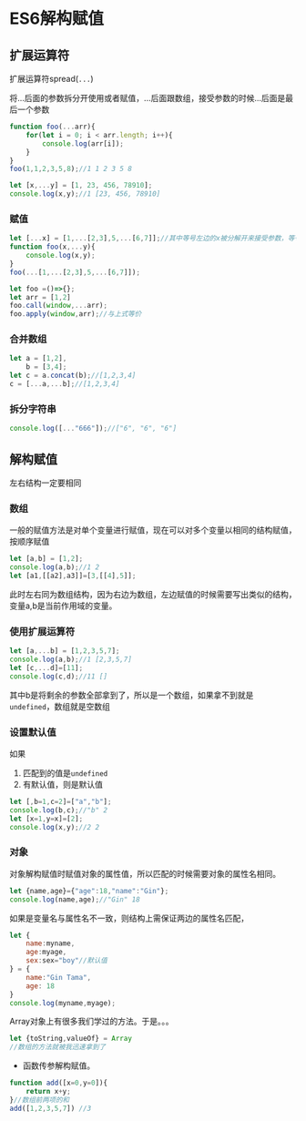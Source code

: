 # ES6解构赋值


## 扩展运算符

扩展运算符spread(`...`)

将...后面的参数拆分开使用或者赋值，...后面跟数组，接受参数的时候...后面是最后一个参数

```js
function foo(...arr){
    for(let i = 0; i < arr.length; i++){
        console.log(arr[i]);
    }
}
foo(1,1,2,3,5,8);//1 1 2 3 5 8
```

```js
let [x,...y] = [1, 23, 456, 78910];
console.log(x,y);//1 [23, 456, 78910]
```

### 赋值

```js
let [...x] = [1,...[2,3],5,...[6,7]];//其中等号左边的x被分解开来接受参数，等号右边的数组被分解开来传值
function foo(x,...y){
    console.log(x,y);
} 
foo(...[1,...[2,3],5,...[6,7]]);
```

```js
let foo =()=>{};
let arr = [1,2]
foo.call(window,...arr);
foo.apply(window,arr);//与上式等价
```

### 合并数组

```js
let a = [1,2],
    b = [3,4];
let c = a.concat(b);//[1,2,3,4]
c = [...a,...b];//[1,2,3,4]
```

### 拆分字符串

```js
console.log([..."666"]);//["6", "6", "6"]
```



## 解构赋值

左右结构一定要相同

### 数组

一般的赋值方法是对单个变量进行赋值，现在可以对多个变量以相同的结构赋值，按顺序赋值

```js
let [a,b] = [1,2];
console.log(a,b);//1 2
let [a1,[[a2],a3]]=[3,[[4],5]];
```

此时左右同为数组结构，因为右边为数组，左边赋值的时候需要写出类似的结构，变量a,b是当前作用域的变量。

### 使用扩展运算符

```js
let [a,...b] = [1,2,3,5,7];
console.log(a,b);//1 [2,3,5,7]
let [c,...d]=[11];
console.log(c,d);//11 []
```

其中b是将剩余的参数全部拿到了，所以是一个数组，如果拿不到就是`undefined`，数组就是空数组

### 设置默认值

如果

1. 匹配到的值是`undefined`
2. 有默认值，则是默认值

```js
let [,b=1,c=2]=["a","b"];
console.log(b,c);//"b" 2
let [x=1,y=x]=[2];
console.log(x,y);//2 2
```

### 对象

对象解构赋值时赋值对象的属性值，所以匹配的时候需要对象的属性名相同。

```js
let {name,age}={"age":18,"name":"Gin"};
console.log(name,age);//"Gin" 18
```

如果是变量名与属性名不一致，则结构上需保证两边的属性名匹配，

```js
let {
    name:myname,
    age:myage,
    sex:sex="boy"//默认值
} = {
    name:"Gin Tama",
    age: 18
}
console.log(myname,myage);
```

Array对象上有很多我们学过的方法。于是。。。

```js
let {toString,valueOf} = Array
//数组的方法就被我迅速拿到了
```

* 函数传参解构赋值。

```js
function add([x=0,y=0]){
    return x+y;
}//数组前两项的和
add([1,2,3,5,7]) //3
```
